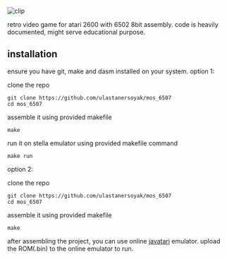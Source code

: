 ![clip](https://github.com/ulastanersoyak/mos_6507/assets/92662728/3d992497-4590-4c54-a75b-9c282e7c6f28)

retro video game for atari 2600 with 6502 8bit assembly. code is heavily documented, might serve educational purpose.
## installation
ensure you have  git, make and dasm installed on your system.
option 1:

clone the repo
```
git clone https://github.com/ulastanersoyak/mos_6507
cd mos_6507
```
assemble it using provided makefile
```
make
```
run it on stella emulator using provided makefile command
```
make run
```
option 2:

clone the repo
```
git clone https://github.com/ulastanersoyak/mos_6507
cd mos_6507
```
assemble it using provided makefile
```
make
```
after assembling the project, you can use online <a href="https://javatari.org/">javatari</a> emulator. upload the ROM(.bin) to the online emulator to run.
